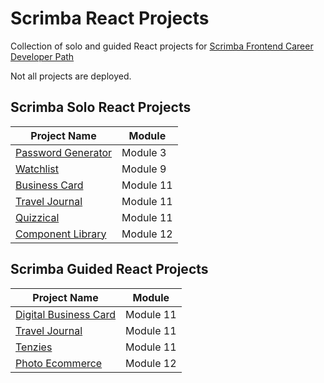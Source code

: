 # Scrimba React Projects
Collection of solo and guided React projects for [Scrimba Frontend Career Developer Path](https://scrimba.com/learn/frontend)

Not all projects are deployed.

## Scrimba Solo React Projects
| Project Name | Module |
| ----------- | ----------- |
| [Password Generator](https://passw0rdg3n3rat0r.netlify.app/) | Module 3 |
| [Watchlist](https://mauvie.netlify.app/) | Module 9 |
| [Business Card](https://maurice-business-card.netlify.app/) | Module 11 |
| [Travel Journal](https://travel-site-journal.netlify.app/) | Module 11 |
| [Quizzical](https://qu1zz1cal.netlify.app/) | Module 11 |
| [Component Library](https://component-libraries.netlify.app/) | Module 12 |

## Scrimba Guided React Projects
| Project Name | Module |
| ----------- | ----------- |
| [Digital Business Card](https://maurice-business-card.netlify.app/) | Module 11 |
| [Travel Journal](https://travel-site-journal.netlify.app/) | Module 11 |
| [Tenzies](https://tenz1es.netlify.app/) | Module 11 |
| [Photo Ecommerce](https://photo-ecommerce.netlify.app/) | Module 12 |
